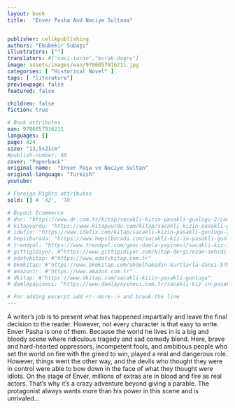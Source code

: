 ```yaml
---
layout: book
title:  "Enver Pasha And Naciye Sultana"


publisher: celikpublishing
authors: "Ebubekir Subaşı"
illustrators: [""]
translators: #["naci-turan","burak-dogru"]
image: assets/images/ean/9786057916211.jpg
categories: [ "Historical Novel" ]
tags: [ "literature"]
previewpage: false
featured: false

children: false
fiction: true

# Book attributes
ean: 9786057916211
languages: []
page: 424
size: "13,5x21cm"
#publish-number: 60
cover: "Paperback"
original-name:  "Enver Paşa ve Naciye Sultan"
original-language: "Turkish"
youtube:

# Foreign Rights attributes
sold: [] # 'AZ', 'TR'

# Buyout Ecommerce
# dnr: "https://www.dr.com.tr/kitap/sacakli-kizin-pasakli-gunlugu-2/cocuk-ve-genclik/genclik-10-yas/roman-oyku/urunno=0001893059001"
# kitapyurdu: "https://www.kitapyurdu.com/kitap/sacakli-kizin-pasakli-gunlugu-2-/560122.html&filter_name=Sa%C3%A7akl%C4%B1+K%C4%B1z%27%C4%B1n+Pasakl%C4%B1+G%C3%BCnl%C3%BC%C4%9F%C3%BC+2"
# idefix: "https://www.idefix.com/kitap/sacakli-kizin-pasakli-gunlugu-2/cocuk-ve-genclik/genclik-10-yas/roman-oyku/urunno=0001893059001"
# hepsiburada: "https://www.hepsiburada.com/sacakli-kiz-in-pasakli-gunlugu-2-damla-yayinevi-p-HBV000012ER86"
# trendyol: "https://www.trendyol.com/genc-damla-yayinevi/sacakli-kiz-in-pasakli-gunlugu-2-p-54825777"
# gittigidiyor: #"https://www.gittigidiyor.com/kitap-dergi/ezan-sehidi-adnan-menderes_pdp_732728793"
# odatvkitap: #"https://www.odatvkitap.com.tr"
# bkmkitap: #"https://www.bkmkitap.com/abdulhamidin-kurtlarla-dansi-578226"
# amazontr: #"https://www.amazon.com.tr"
# dkitap: #"https://www.dkitap.com/sacakli-kizin-pasakli-gunlugu"
# damlayayinevi: "https://www.damlayayinevi.com.tr/sacakli-kiz-in-pasakli-gunlugu-2-bu-iste-bi-terslik-var"

# For adding excerpt add <!--more--> and break the line
---
```

A writer’s job is to present what has happened
impartially and leave the final decision to the
reader. However, not every character is that easy
to write. Enver Pasha is one of them. Because the
world he lives in is a big and bloody scene where
ridiculous tragedy and sad comedy blend. Here,
brave and hard-hearted oppressors, incompetent
fools, and ambitious people who set the world on
fire with the greed to win, played a real and dangerous role. However, things went the other way,
and the devils who thought they were in control
were able to bow down in the face of what they
thought were idiots. On the stage of Enver, millions
of extras are in blood and fire as real actors. That’s
why it’s a crazy adventure beyond giving a parable.
The protagonist always wants more than his power
in this scene and is unrivaled...
<!--more--> 

